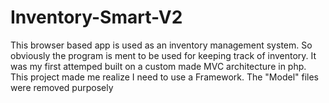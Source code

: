 # Inventory-Smart-V2

This browser based app is used as an inventory management system. So obviously the program is ment to be used for keeping track of inventory. It was my first attemped built on a custom made MVC architecture in php. This project made me realize I need to use a Framework. The "Model" files were removed purposely 
